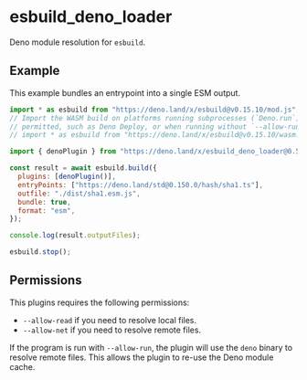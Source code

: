 # esbuild_deno_loader

Deno module resolution for `esbuild`.

## Example

This example bundles an entrypoint into a single ESM output.

```js
import * as esbuild from "https://deno.land/x/esbuild@v0.15.10/mod.js";
// Import the WASM build on platforms running subprocesses (`Deno.run`) is not
// permitted, such as Deno Deploy, or when running without `--allow-run`.
// import * as esbuild from "https://deno.land/x/esbuild@v0.15.10/wasm.js";

import { denoPlugin } from "https://deno.land/x/esbuild_deno_loader@0.5.2/mod.ts";

const result = await esbuild.build({
  plugins: [denoPlugin()],
  entryPoints: ["https://deno.land/std@0.150.0/hash/sha1.ts"],
  outfile: "./dist/sha1.esm.js",
  bundle: true,
  format: "esm",
});

console.log(result.outputFiles);

esbuild.stop();
```

## Permissions

This plugins requires the following permissions:

- `--allow-read` if you need to resolve local files.
- `--allow-net` if you need to resolve remote files.

If the program is run with `--allow-run`, the plugin will use the `deno` binary
to resolve remote files. This allows the plugin to re-use the Deno module cache.
